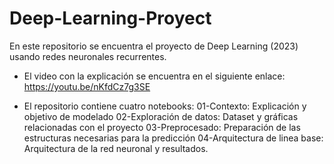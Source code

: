 # Deep-Learning-Proyect

En este repositorio se encuentra el proyecto de Deep Learning (2023) usando redes neuronales recurrentes. 
- El video con la explicación se encuentra en el siguiente enlace: https://youtu.be/nKfdCz7g3SE

- El repositorio contiene cuatro notebooks:
    01-Contexto: Explicación y objetivo de modelado
    02-Exploración de datos: Dataset y gráficas relacionadas con el proyecto
    03-Preprocesado: Preparación de las estructuras necesarias para la predicción
    04-Arquitectura de linea base: Arquitectura de la red neuronal y resultados.
